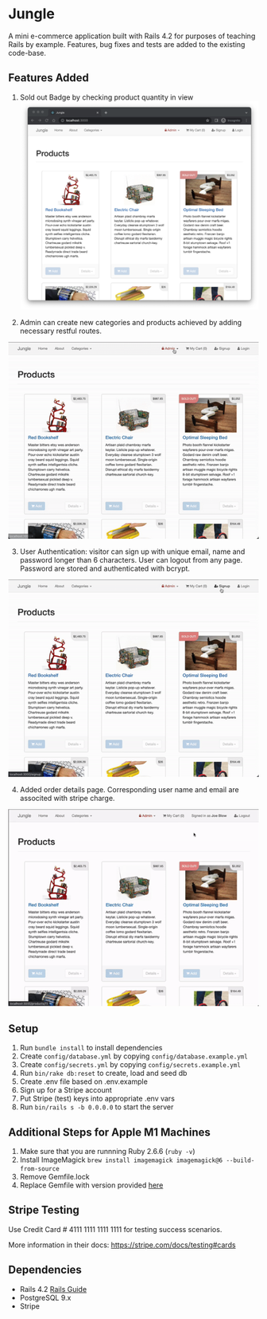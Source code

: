 # Jungle

A mini e-commerce application built with Rails 4.2 for purposes of teaching Rails by example. Features, bug fixes and tests are added to the existing code-base. 

## Features Added
1. Sold out Badge by checking product quantity in view
!["home-page"](https://github.com/Roy7384/jungle-rails/blob/master/docs/home%20page.png?raw=true) 

2. Admin can create new categories and products achieved by adding necessary restful routes.

!["admin"](https://github.com/Roy7384/jungle-rails/blob/master/docs/admin.gif?raw=true) 

3. User Authentication: visitor can sign up with unique email, name and password longer than 6 characters. User can logout from any page. Password are stored and authenticated with bcrypt.

!["user"](https://github.com/Roy7384/jungle-rails/blob/master/docs/user.gif?raw=true) 

4. Added order details page. Corresponding user name and email are associted with stripe charge.

!["orders"](https://github.com/Roy7384/jungle-rails/blob/master/docs/orders.gif?raw=true) 

## Setup

1. Run `bundle install` to install dependencies
2. Create `config/database.yml` by copying `config/database.example.yml`
3. Create `config/secrets.yml` by copying `config/secrets.example.yml`
4. Run `bin/rake db:reset` to create, load and seed db
5. Create .env file based on .env.example
6. Sign up for a Stripe account
7. Put Stripe (test) keys into appropriate .env vars
8. Run `bin/rails s -b 0.0.0.0` to start the server

## Additional Steps for Apple M1 Machines

1. Make sure that you are runnning Ruby 2.6.6 (`ruby -v`)
1. Install ImageMagick `brew install imagemagick imagemagick@6 --build-from-source`
2. Remove Gemfile.lock
3. Replace Gemfile with version provided [here](https://gist.githubusercontent.com/FrancisBourgouin/831795ae12c4704687a0c2496d91a727/raw/ce8e2104f725f43e56650d404169c7b11c33a5c5/Gemfile)

## Stripe Testing

Use Credit Card # 4111 1111 1111 1111 for testing success scenarios.

More information in their docs: <https://stripe.com/docs/testing#cards>

## Dependencies

* Rails 4.2 [Rails Guide](http://guides.rubyonrails.org/v4.2/)
* PostgreSQL 9.x
* Stripe
